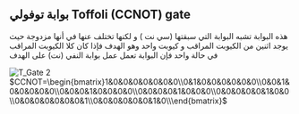 ## بوابة توفولي Toffoli (CCNOT) gate



هذه البوابة تشبه البوابة التي سبقتها (سي نت ) و لكنها تختلف عنها في أنها مزدوجة حيث يوجد اثنين من الكيوبت المراقب و كيوبت واحد وهو الهدف 
فإذا كان كلا الكيوبت المراقب في حالة واحد فإن البوابة تعمل عمل بوابة النفي (نت) على الهدف


![T_Gate 2](~/images/Toffoli.png)
    $CCNOT=\begin{bmatrix}1&0&0&0&0&0&0&0\\0&1&0&0&0&0&0&0\\0&0&1&0&0&0&0&0\\0&0&0&1&0&0&0&0\\0&0&0&0&1&0&0&0\\0&0&0&0&0&1&0&0\\0&0&0&0&0&0&0&1\\0&0&0&0&0&0&1&0\\\end{bmatrix}$
